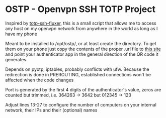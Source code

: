 # OSTP - Openvpn SSH TOTP Project

Inspired by [totp-ssh-fluxer](https://github.com/benjojo/totp-ssh-fluxer/), this is a small script that allows me to access any host on my openvpn network from anywhere in the world as long as I have my phone

Meant to be installed to /opt/ostp/, or at least create the directory. To get them on your phone just copy the contents of the proper .url file to [this site](http://goqr.me/) and point your authenticator app in the general direction of the QR code it generates.

Depends on pyotp, iptables, probably conflicts with ufw. Because the redirection is done in PREROUTING, established connections won't be affected when the code changes

Port is generated by the first 4 digits of the authenticator's value, zeros are counted but trimmed, i.e. 364263 -> 3642 but 012345 -> 123

Adjust lines 13-27 to configure the number of computers on your internal network, their IPs and their (optional) names
